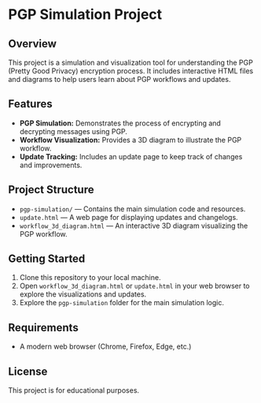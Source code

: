 # PGP Simulation Project

## Overview

This project is a simulation and visualization tool for understanding the PGP (Pretty Good Privacy) encryption process. It includes interactive HTML files and diagrams to help users learn about PGP workflows and updates.

## Features

- **PGP Simulation:** Demonstrates the process of encrypting and decrypting messages using PGP.
- **Workflow Visualization:** Provides a 3D diagram to illustrate the PGP workflow.
- **Update Tracking:** Includes an update page to keep track of changes and improvements.

## Project Structure

- `pgp-simulation/` — Contains the main simulation code and resources.
- `update.html` — A web page for displaying updates and changelogs.
- `workflow_3d_diagram.html` — An interactive 3D diagram visualizing the PGP workflow.

## Getting Started

1. Clone this repository to your local machine.
2. Open `workflow_3d_diagram.html` or `update.html` in your web browser to explore the visualizations and updates.
3. Explore the `pgp-simulation` folder for the main simulation logic.

## Requirements

- A modern web browser (Chrome, Firefox, Edge, etc.)

## License

This project is for educational purposes. 